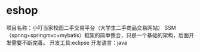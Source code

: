 # eshop
项目名称：小叮当家校园二手交易平台（大学生二手商品交易网站）
SSM（spring+springmvc+mybatis）框架的简单整合，只是一个基础的架构，后面开发需要不断完善。
开发工具:eclipse
开发语言：java 
